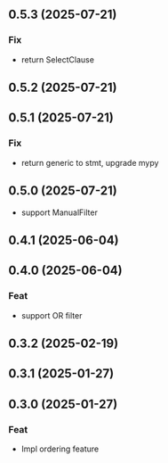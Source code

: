 ## 0.5.3 (2025-07-21)

### Fix

- return SelectClause

## 0.5.2 (2025-07-21)

## 0.5.1 (2025-07-21)

### Fix

- return generic to stmt, upgrade mypy

## 0.5.0 (2025-07-21)

- support ManualFilter

## 0.4.1 (2025-06-04)

## 0.4.0 (2025-06-04)

### Feat

- support OR filter

## 0.3.2 (2025-02-19)

## 0.3.1 (2025-01-27)

## 0.3.0 (2025-01-27)

### Feat

- Impl ordering feature
